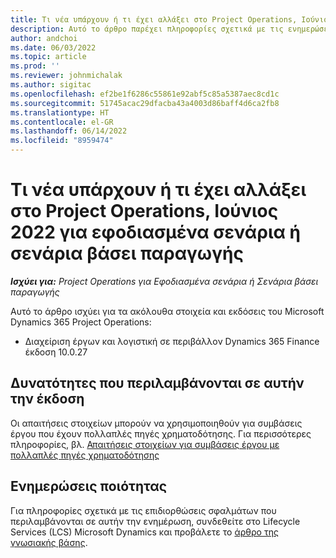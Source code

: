 ```yaml
---
title: Τι νέα υπάρχουν ή τι έχει αλλάξει στο Project Operations, Ιούνιος 2022 για εφοδιασμένα σενάρια ή σενάρια βάσει παραγωγής
description: Αυτό το άρθρο παρέχει πληροφορίες σχετικά με τις ενημερώσεις ποιότητας που είναι διαθέσιμες στην έκδοση Ιουνίου 2022 του Project Operations για εφοδιασμένα σενάρια ή σενάρια βάσει παραγωγής.
author: andchoi
ms.date: 06/03/2022
ms.topic: article
ms.prod: ''
ms.reviewer: johnmichalak
ms.author: sigitac
ms.openlocfilehash: ef2be1f6286c55861e92abf5c85a5387aec8cd1c
ms.sourcegitcommit: 51745acac29dfacba43a4003d86baff4d6ca2fb8
ms.translationtype: HT
ms.contentlocale: el-GR
ms.lasthandoff: 06/14/2022
ms.locfileid: "8959474"
---
```

# <a name="whats-new-or-changed-in-project-operations-june-2022-for-stockedproduction-based-scenarios"></a>Τι νέα υπάρχουν ή τι έχει αλλάξει στο Project Operations, Ιούνιος 2022 για εφοδιασμένα σενάρια ή σενάρια βάσει παραγωγής

_**Ισχύει για:** Project Operations για Εφοδιασμένα σενάρια ή Σενάρια βάσει παραγωγής_

Αυτό το άρθρο ισχύει για τα ακόλουθα στοιχεία και εκδόσεις του Microsoft Dynamics 365 Project Operations:

- Διαχείριση έργων και λογιστική σε περιβάλλον Dynamics 365 Finance έκδοση 10.0.27

## <a name="features-included-in-this-release"></a>Δυνατότητες που περιλαμβάνονται σε αυτήν την έκδοση

Οι απαιτήσεις στοιχείων μπορούν να χρησιμοποιηθούν για συμβάσεις έργου που έχουν πολλαπλές πηγές χρηματοδότησης. Για περισσότερες πληροφορίες, βλ. [Απαιτήσεις στοιχείων για συμβάσεις έργου με πολλαπλές πηγές χρηματοδότησης](/multiple-funding-sources-item-req.md)

## <a name="quality-updates"></a>Ενημερώσεις ποιότητας

Για πληροφορίες σχετικά με τις επιδιορθώσεις σφαλμάτων που περιλαμβάνονται σε αυτήν την ενημέρωση, συνδεθείτε στο Lifecycle Services (LCS) Microsoft Dynamics και προβάλετε το [άρθρο της γνωσιακής βάσης](https://fix.lcs.dynamics.com/Issue/Details?bugId=673271).
